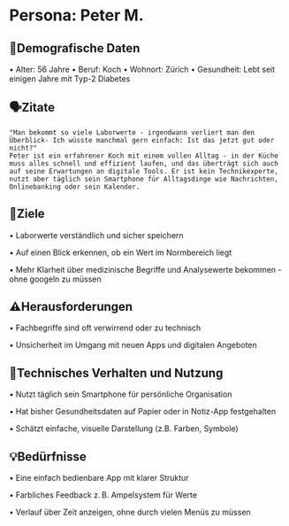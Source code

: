 # Persona: Peter M.

## 👤Demografische Daten
•⁠  ⁠Alter: 56 Jahre
•⁠  ⁠Beruf: Koch
•⁠  ⁠Wohnort: Zürich 
•⁠  Gesundheit: Lebt seit einigen Jahre mit Typ-2 Diabetes

## 🗣️Zitate
	⁠"Man bekommt so viele Laborwerte - irgendwann verliert man den Überblick- Ich wüsste manchmal gern einfach: Ist das jetzt gut oder nicht?"
	Peter ist ein erfahrener Koch mit einem vollen Alltag - in der Küche muss alles schnell und effizient laufen, und das überträgt sich auch auf seine Erwartungen an digitale Tools. Er ist kein Technikexperte, nutzt aber täglich sein Smartphone für Alltagsdinge wie Nachrichten, Onlinebanking oder sein Kalender.

## 🎯Ziele
•⁠  Laborwerte verständlich und sicher speichern

•⁠  ⁠Auf einen Blick erkennen, ob ein Wert im Normbereich liegt

•  Mehr Klarheit über medizinische Begriffe und Analysewerte bekommen - ohne googeln zu müssen

## ⚠️Herausforderungen
•⁠  ⁠Fachbegriffe sind oft verwirrend oder zu technisch

•⁠  ⁠Unsicherheit im Umgang mit neuen Apps und digitalen Angeboten

## 📱Technisches Verhalten und Nutzung 
•⁠  ⁠Nutzt täglich sein Smartphone für persönliche Organisation

•⁠  ⁠Hat bisher Gesundheitsdaten auf Papier oder in Notiz-App festgehalten

•⁠ Schätzt einfache, visuelle Darstellung (z.B. Farben, Symbole)

## 💡Bedürfnisse
•⁠  ⁠Eine einfach bedienbare App mit klarer Struktur

•⁠  ⁠Farbliches Feedback z. B. Ampelsystem für Werte

•  Verlauf über Zeit anzeigen, ohne durch vielen Menüs zu müssen